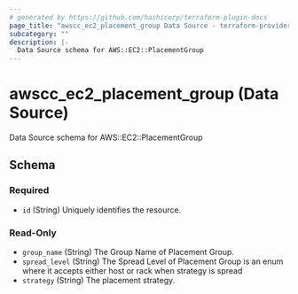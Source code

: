 ```yaml
---
# generated by https://github.com/hashicorp/terraform-plugin-docs
page_title: "awscc_ec2_placement_group Data Source - terraform-provider-awscc"
subcategory: ""
description: |-
  Data Source schema for AWS::EC2::PlacementGroup
---
```


# awscc_ec2_placement_group (Data Source)

Data Source schema for AWS::EC2::PlacementGroup



<!-- schema generated by tfplugindocs -->
## Schema

### Required

- `id` (String) Uniquely identifies the resource.

### Read-Only

- `group_name` (String) The Group Name of Placement Group.
- `spread_level` (String) The Spread Level of Placement Group is an enum where it accepts either host or rack when strategy is spread
- `strategy` (String) The placement strategy.


